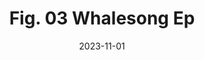 ---
layout: album.njk
image: "/img/professor-flitch-whalesong-ep.png"
title: Fig. 03 Whalesong Ep
description: "Blahblahblah"
date: 2023-11-01
tags: album
---